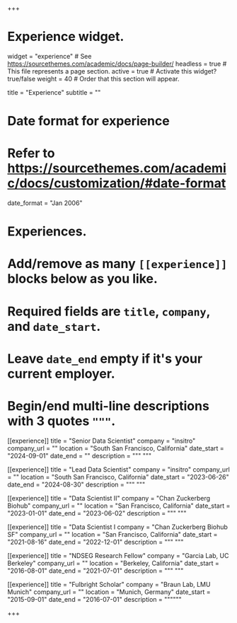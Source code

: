 +++
# Experience widget.
widget = "experience"  # See https://sourcethemes.com/academic/docs/page-builder/
headless = true  # This file represents a page section.
active = true  # Activate this widget? true/false
weight = 40  # Order that this section will appear.

title = "Experience"
subtitle = ""

# Date format for experience
#   Refer to https://sourcethemes.com/academic/docs/customization/#date-format
date_format = "Jan 2006"

# Experiences.
#   Add/remove as many `[[experience]]` blocks below as you like.
#   Required fields are `title`, `company`, and `date_start`.
#   Leave `date_end` empty if it's your current employer.
#   Begin/end multi-line descriptions with 3 quotes `"""`.
[[experience]]
  title = "Senior Data Scientist"
  company = "insitro"
  company_url = ""
  location = "South San Francisco, California"
  date_start = "2024-09-01"
  date_end = ""
  description = """
  """
  
[[experience]]
  title = "Lead Data Scientist"
  company = "insitro"
  company_url = ""
  location = "South San Francisco, California"
  date_start = "2023-06-26"
  date_end = "2024-08-30"
  description = """
  """
  
[[experience]]
  title = "Data Scientist II"
  company = "Chan Zuckerberg Biohub"
  company_url = ""
  location = "San Francisco, California"
  date_start = "2023-01-01"
  date_end = "2023-06-02"
  description = """
  """
  
[[experience]]
  title = "Data Scientist I
  company = "Chan Zuckerberg Biohub SF"
  company_url = ""
  location = "San Francisco, California"
  date_start = "2021-08-16"
  date_end = "2022-12-01"
  description = """
  """

[[experience]]
  title = "NDSEG Research Fellow"
  company = "Garcia Lab, UC Berkeley"
  company_url = ""
  location = "Berkeley, California"
  date_start = "2016-08-01"
  date_end = "2021-07-01"
  description = """
  """

[[experience]]
  title = "Fulbright Scholar"
  company = "Braun Lab, LMU Munich"
  company_url = ""
  location = "Munich, Germany"
  date_start = "2015-09-01"
  date_end = "2016-07-01"
  description = """"""

+++
